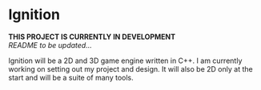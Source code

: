 # Ignition
**THIS PROJECT IS CURRENTLY IN DEVELOPMENT**<br>*README to be updated...*

Ignition will be a 2D and 3D game engine written in C++. I am currently working on setting out my project and design. It will also be 2D only at the start and will be a suite of many tools.
